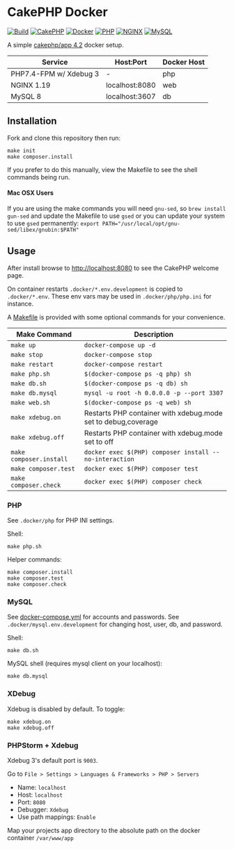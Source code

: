 # CakePHP Docker

[![Build](https://github.com/cnizzardini/cakephp-docker/workflows/Build/badge.svg?branch=master)](https://github.com/cnizzardini/cakephp-docker/actions)
[![CakePHP](https://img.shields.io/badge/cakephp-4.2-red?logo=cakephp)](https://book.cakephp.org/4/en/index.html)
[![Docker](https://img.shields.io/badge/docker-0db7ed.svg?logo=docker)](https://www.docker.com)
[![PHP](https://img.shields.io/badge/php-7.4-8892BF.svg?logo=php)](https://php.net/)
[![NGINX](https://img.shields.io/badge/nginx-1.19-009639.svg?logo=nginx)](https://www.nginx.com/)
[![MySQL](https://img.shields.io/badge/mysql-8-00758F.svg?logo=mysql)](https://www.mysql.com/)

A simple [cakephp/app 4.2](https://github.com/cakephp/app/releases/tag/4.2.1) docker setup.

| Service                   | Host:Port         | Docker Host   |
| -----------               | -----------       | -----------   |
| PHP7.4-FPM w/ Xdebug 3    | -                 | php           |
| NGINX 1.19                | localhost:8080    | web           |
| MySQL 8                   | localhost:3607    | db            |

## Installation

Fork and clone this repository then run:

```console
make init
make composer.install
```

If you prefer to do this manually, view the Makefile to see the shell commands being run.

#### Mac OSX Users
If you are using the make commands you will need `gnu-sed`, so `brew install gun-sed` and update the Makefile to
use `gsed` or you can update your system to use `gsed` permanently:
`export PATH="/usr/local/opt/gnu-sed/libex/gnubin:$PATH"`

## Usage

After install browse to [http://localhost:8080](http://localhost:8080) to see the CakePHP welcome page.

On container restarts `.docker/*.env.development` is copied to `.docker/*.env`. These env vars may be used in
`.docker/php/php.ini` for instance.

A [Makefile](Makefile) is provided with some optional commands for your convenience.

| Make Command              | Description       |
| -----------               | -----------       |
| `make up`                 | `docker-compose up -d` |
| `make stop`               | `docker-compose stop` |
| `make restart`            | `docker-compose restart` |
| `make php.sh`             | `$(docker-compose ps -q php) sh` |
| `make db.sh`              | `$(docker-compose ps -q db) sh` |
| `make db.mysql`           | `mysql -u root -h 0.0.0.0 -p --port 3307` |
| `make web.sh`             | `$(docker-compose ps -q web) sh` |
| `make xdebug.on`          | Restarts PHP container with xdebug.mode set to debug,coverage |
| `make xdebug.off`         | Restarts PHP container with xdebug.mode set to off |
| `make composer.install`   | `docker exec $(PHP) composer install --no-interaction` |
| `make composer.test`      | `docker exec $(PHP) composer test` |
| `make composer.check`     | `docker exec $(PHP) composer check` |

### PHP

See `.docker/php` for PHP INI settings. 

Shell:

```console
make php.sh
```

Helper commands:

```console
make composer.install
make composer.test
make composer.check
```

### MySQL

See [docker-compose.yml](docker-compose.yml) for accounts and passwords. See `.docker/mysql.env.development` for
changing host, user, db, and password.

Shell:

```console
make db.sh
```

MySQL shell (requires mysql client on your localhost):

```console
make db.mysql
```

### XDebug

Xdebug is disabled by default. To toggle:

```console
make xdebug.on
make xdebug.off
```

### PHPStorm + Xdebug

Xdebug 3's default port is `9003`.

Go to `File > Settings > Languages & Frameworks > PHP > Servers`

- Name: `localhost`
- Host: `localhost`
- Port: `8080`
- Debugger: `Xdebug`
- Use path mappings: `Enable`

Map your projects app directory to the absolute path on the docker container `/var/www/app`